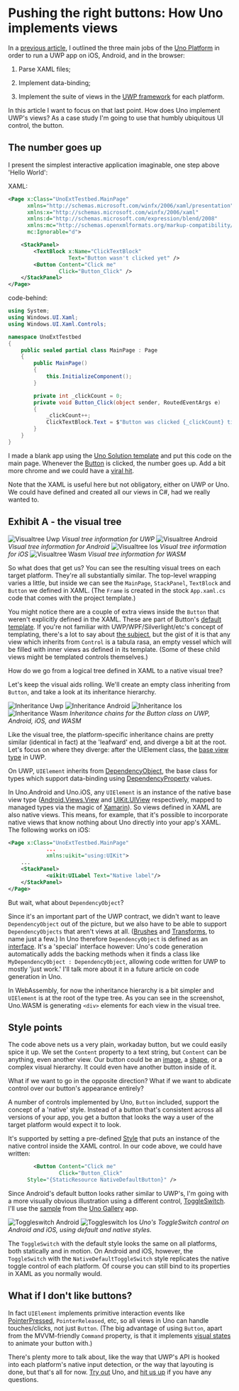 # Pushing the right buttons: How Uno implements views


In a [previous article](./201808-UnoUnderTheHoodIntro.md), I outlined the three main jobs of the [Uno Platform](https://platform.uno/) in order to run a UWP app on iOS, Android, and in the browser: 

1. Parse XAML files; 

2. Implement data-binding; 

3. Implement the suite of views in the [UWP framework](https://docs.microsoft.com/en-us/windows/uwp/design/controls-and-patterns/controls-by-function) for each platform. 

 

In this article I want to focus on that last point. How does Uno implement UWP's views? As a case study I'm going to use that humbly ubiquitous UI control, the button. 

## The number goes up

I present the simplest interactive application imaginable, one step above 'Hello World': 

 

XAML: 
```` xml
<Page x:Class="UnoExtTestbed.MainPage" 
      xmlns="http://schemas.microsoft.com/winfx/2006/xaml/presentation" 
      xmlns:x="http://schemas.microsoft.com/winfx/2006/xaml" 
      xmlns:d="http://schemas.microsoft.com/expression/blend/2008" 
      xmlns:mc="http://schemas.openxmlformats.org/markup-compatibility/2006" 
      mc:Ignorable="d"> 

    <StackPanel> 
        <TextBlock x:Name="ClickTextBlock" 
                   Text="Button wasn't clicked yet" /> 
        <Button Content="Click me" 
                Click="Button_Click" /> 
    </StackPanel> 
</Page> 
````
 

code-behind:

```` csharp
using System; 
using Windows.UI.Xaml; 
using Windows.UI.Xaml.Controls;  

namespace UnoExtTestbed 
{ 
    public sealed partial class MainPage : Page 
    { 
        public MainPage() 
        { 
            this.InitializeComponent(); 
        } 

        private int _clickCount = 0; 
        private void Button_Click(object sender, RoutedEventArgs e) 
        { 
            _clickCount++; 
            ClickTextBlock.Text = $"Button was clicked {_clickCount} times."; 
        } 
    } 
} 
````
 

I made a blank app using the [Uno Solution template](https://marketplace.visualstudio.com/items?itemName=nventivecorp.uno-platform-addin) and put this code on the main page. Whenever the [Button](https://docs.microsoft.com/en-us/uwp/api/windows.ui.xaml.controls.button) is clicked, the number goes up. Add a bit more chrome and we could have a [viral hit](https://en.wikipedia.org/wiki/Cow_Clicker). 

Note that the XAML is useful here but not obligatory, either on UWP or Uno. We could have defined and created all our views in C#, had we really wanted to.

## Exhibit A - the visual tree


![Visualtree Uwp](Assets/Button/visualtree-uwp.png)
*Visual tree information for UWP*
![Visualtree Android](Assets/Button/visualtree-android.png)
*Visual tree information for Android*
![Visualtree Ios](Assets/Button/visualtree-ios.png)
*Visual tree information for iOS*
![Visualtree Wasm](Assets/Button/visualtree-wasm.png)
*Visual tree information for WASM*

So what does that get us? You can see the resulting visual trees on each target platform. They're all substantially similar. The top-level wrapping varies a little, but inside we can see the `MainPage`, `StackPanel`, `TextBlock` and `Button` we defined in XAML. (The `Frame` is created in the stock `App.xaml.cs` code that comes with the project template.)  

You might notice there are a couple of extra views inside the `Button` that weren't explicitly defined in the XAML. These are part of Button's [default template](https://msdn.microsoft.com/en-us/library/windows/apps/mt299109.aspx). If you're not familiar with UWP/WPF/Silverlight/etc's concept of templating, there's a lot to say about [the subject](https://docs.microsoft.com/en-us/windows/uwp/design/controls-and-patterns/control-templates), but the gist of it is that any view which inherits from `Control` is a tabula rasa, an empty vessel which will be filled with inner views as defined in its template. (Some of these child views might be templated controls themselves.) 

How do we go from a logical tree defined in XAML to a native visual tree? 

Let's keep the visual aids rolling. We'll create an empty class inheriting from `Button`, and take a look at its inheritance hierarchy. 

![Inheritance Uwp](Assets/Button/inheritance-uwp.png) ![Inheritance Android](Assets/Button/inheritance-android.png) ![Inheritance Ios](Assets/Button/inheritance-ios.png) ![Inheritance Wasm](Assets/Button/inheritance-wasm.png)
*Inheritance chains for the Button class on UWP, Android, iOS, and WASM*

Like the visual tree, the platform-specific inheritance chains are pretty similar (identical in fact) at the 'leafward' end, and  diverge a bit at the root. Let's focus on where they diverge: after the UIElement class, the [base view type](https://docs.microsoft.com/en-us/uwp/api/windows.ui.xaml.uielement) in UWP. 

 

On UWP, `UIElement` inherits from [DependencyObject](https://docs.microsoft.com/en-us/uwp/api/windows.ui.xaml.dependencyobject), the base class for types which support data-binding using [DependencyProperty](https://docs.microsoft.com/en-us/windows/uwp/xaml-platform/dependency-properties-overview) values. 

 

In Uno.Android and Uno.iOS, any `UIElement` is an instance of the native base view type ([Android.Views.View](https://developer.android.com/reference/android/view/View) and [UIKit.UIView](https://developer.apple.com/documentation/uikit/uiview) respectively, mapped to managed types via the magic of [Xamarin](https://visualstudio.microsoft.com/xamarin/)). So views defined in XAML are also native views. This means, for example, that it's possible to incorporate native views that know nothing about Uno directly into your app's XAML. The following works on iOS: 


```` xml
<Page x:Class="UnoExtTestbed.MainPage"
            ...
            xmlns:uikit="using:UIKit">
    ...
    <StackPanel> 
            <uikit:UILabel Text="Native label"/> 
    </StackPanel>
</Page>
````

But wait, what about `DependencyObject`? 

Since it's an important part of the UWP contract, we didn't want to leave `DependencyObject` out of the picture, but we also have to be able to support `DependencyObjects` that aren't views at all. ([Brushes](https://docs.microsoft.com/en-us/windows/uwp/design/style/brushes) and [Transforms](https://docs.microsoft.com/en-us/windows/uwp/design/layout/transforms), to name just a few.) In Uno therefore `DependencyObject` is defined as an [interface](../articles/api-differences.md#dependencyobject-is-an-interface). It's a 'special' interface however: Uno's code generation automatically adds the backing methods when it finds a class like `MyDependencyObject : DependencyObject`, allowing code written for UWP to mostly 'just work.' I'll talk more about it in a future article on code generation in Uno.

In WebAssembly, for now the inheritance hierarchy is a bit simpler and `UIElement` is at the root of the type tree. As you can see in the screenshot, Uno.WASM is generating `<div>` elements for each view in the visual tree. 

## Style points

The code above nets us a very plain, workaday button, but we could easily spice it up. We set the `Content` property to a text string, but `Content` can be anything, even another view. Our button could be an [image](https://github.com/nventive/Uno.Playground/blob/master/src/Uno.Playground.Shared/Samples/Image.xaml), a [shape](https://github.com/nventive/Uno.Playground/blob/master/src/Uno.Playground.Shared/Samples/Shapes.xaml), or a complex visual hierarchy. It could even have another button inside of it. 

What if we want to go in the opposite direction? What if we want to abdicate control over our button's appearance entirely? 

A number of controls implemented by Uno, `Button` included, support the concept of a 'native' style. Instead of a button that's consistent across all versions of your app, you get a button that looks the way a user of the target platform would expect it to look. 

It's supported by setting a pre-defined [Style](https://docs.microsoft.com/en-us/windows/uwp/design/controls-and-patterns/xaml-styles) that puts an instance of the native control inside the XAML control. In our code above, we could have written: 

```` xml
        <Button Content="Click me" 
                Click="Button_Click" 
      Style="{StaticResource NativeDefaultButton}" />
````

Since Android's default button looks rather similar to UWP's, I'm going with a more visually obvious illustration using a different control, [ToggleSwitch](https://docs.microsoft.com/en-us/uwp/api/windows.ui.xaml.controls.toggleswitch). I'll use the [sample](https://github.com/nventive/Uno.Playground/blob/master/src/Uno.Playground.Shared/Samples/ToggleSwitch.xaml) from the [Uno Gallery](https://github.com/nventive/Uno.Playground#uno-playground) app.

![Toggleswitch Android](Assets/Button/toggleswitch-android.jpg) ![Toggleswitch Ios](Assets/Button/toggleswitch-ios.jpg)
*Uno's ToggleSwitch control on Android and iOS, using default and native styles.*

The `ToggleSwitch` with the default style looks the same on all platforms, both statically and in motion. On Android and iOS, however, the `ToggleSwitch` with the `NativeDefaultToggleSwitch` style replicates the native toggle control of each platform. Of course you can still bind to its properties in XAML as you normally would. 

## What if I don't like buttons?

In fact `UIElement` implements primitive interaction events like [PointerPressed](https://docs.microsoft.com/en-us/uwp/api/windows.ui.xaml.uielement.pointerpressed), `PointerReleased`, etc, so all views in Uno can handle touches/clicks, not just `Button`. (The big advantage of using `Button`, apart from the MVVM-friendly `Command` property, is that it implements [visual states](https://docs.microsoft.com/en-us/previous-versions/windows/apps/jj819808(v=win.10)) to animate your button with.) 

 

There's plenty more to talk about, like the way that UWP's API is hooked into each platform's native input detection, or the way that layouting is done, but that's all for now. [Try out](https://github.com/nventive/Uno.QuickStart) Uno, and [hit us up](https://gitter.im/uno-platform/Lobby) if you have any questions. 
